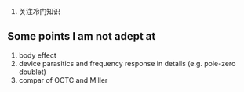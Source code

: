 1. 关注冷门知识

## Some points I am not adept at
1. body effect
1. device parasitics and frequency response in details (e.g. pole-zero doublet)
1. compar of OCTC and Miller
